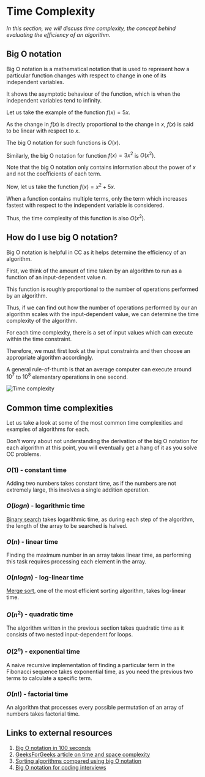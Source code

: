 # Time Complexity

_In this section, we will discuss time complexity, the concept behind evaluating the efficiency of an algorithm._

## Big O notation

Big O notation is a mathematical notation that is used to represent how a particular function changes with respect to change in one of its independent variables. 

It shows the asymptotic behaviour of the function, which is when the independent variables tend to infinity.

Let us take the example of the function $f(x) = 5x$.

As the change in $f(x)$ is directly proportional to the change in $x$, $f(x)$ is said to be linear with respect to $x$.

The big O notation for such functions is $O(x)$.

Similarly, the big O notation for function $f(x) = 3x^2$ is $O(x^2)$.

Note that the big O notation only contains information about the power of $x$ and not the coefficients of each term.

Now, let us take the function $f(x) = x^2 + 5x$.

When a function contains multiple terms, only the term which increases fastest with respect to the independent variable is considered.

Thus, the time complexity of this function is also $O(x^2)$.


## How do I use big O notation?

Big O notation is helpful in CC as it helps determine the efficiency of an algorithm.

First, we think of the amount of time taken by an algorithm to run as a function of an input-dependent value $n$.

This function is roughly proportional to the number of operations performed by an algorithm.

Thus, if we can find out how the number of operations performed by our an algorithm scales with the input-dependent value, we can determine the time complexity of the algorithm.

For each time complexity, there is a set of input values which can execute within the time constraint.

Therefore, we must first look at the input constraints and then choose an appropriate algorithm accordingly.

A general rule-of-thumb is that an average computer can execute around $10^7$ to $10^8$ elementary operations in one second.

![Time complexity](Images/time-complexity-examples.png)

## Common time complexities

Let us take a look at some of the most common time complexities and examples of algorithms for each.

Don't worry about not understanding the derivation of the big O notation for each algorithm at this point, you will eventually get a hang of it as you solve CC problems.

### $O(1)$ - constant time

Adding two numbers takes constant time, as if the numbers are not extremely large, this involves a single addition operation.

### $O(log n)$ - logarithmic time

<a href = "https://en.wikipedia.org/wiki/Binary_search_algorithm">Binary search</a> takes logarithmic time, as during each step of the algorithm, the length of the array to be searched is halved.

### $O(n)$ - linear time

Finding the maximum number in an array takes linear time, as performing this task requires processing each element in the array.

### $O(n log n)$ - log-linear time

<a href = "https://en.wikipedia.org/wiki/Merge_sort">Merge sort</a>, one of the most efficient sorting algorithm, takes log-linear time. 

### $O(n^2)$ - quadratic time

The algorithm written in the previous section takes quadratic time as it consists of two nested input-dependent for loops.

### $O(2^n)$ - exponential time

A naive recursive implementation of finding a particular term in the Fibonacci sequence takes exponential time, as you need the previous two terms to calculate a specific term.

### $O(n!)$ - factorial time

An algorithm that processes every possible permutation of an array of numbers takes factorial time.

## Links to external resources

1. [Big O notation in 100 seconds](https://www.youtube.com/watch?v=g2o22C3CRfU)
2. [GeeksForGeeks article on time and space complexity](https://www.geeksforgeeks.org/time-complexity-and-space-complexity/)
3. [Sorting algorithms compared using big O notation](https://www.youtube.com/watch?v=kgBjXUE_Nwc)
4. [Big O notation for coding interviews](https://www.youtube.com/watch?v=BgLTDT03QtU)
